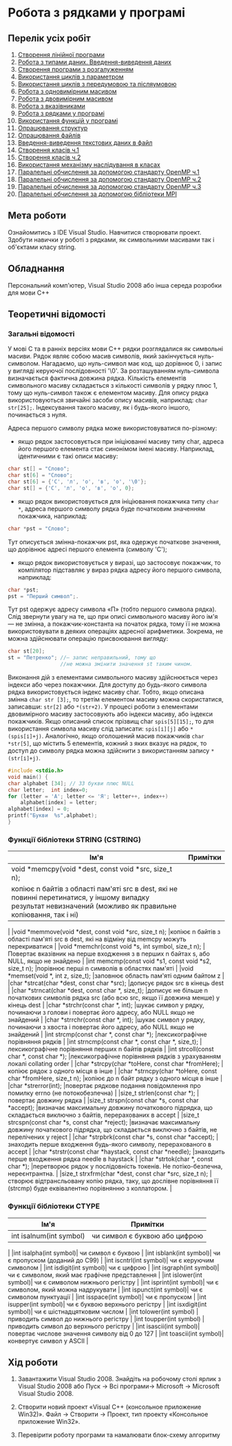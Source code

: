 # Робота з рядками у програмі

## Перелік усіх робіт

1. [Створення лінійної програми](lab-01.md)
2. [Робота з типами даних. Введення-виведення даних](lab-02.md)
3. [Створення програми з розгалуженням](lab-03.md)
4. [Використання  циклів з параметром](lab-04.md)
5. [Використання  циклів з передумовою та післяумовою](lab-05.md)
6. [Робота з одновимірним масивом](lab-06.md)
7. [Робота з двовимірним масивом](lab-07.md)
8. [Робота з вказівниками](lab-08.md)
9. [Робота з рядками у програмі](lab-09.md)
10. [Використання функцій у програмі](lab-10.md)
11. [Опрацювання структур](lab-11.md)
12. [Опрацювання файлів](lab-12.md)
13. [Введення-виведення текстових даних в файл](lab-13.md)
14. [Створення класів ч.1](lab-14.md)
15. [Створення класів ч.2](lab-15.md)
16. [Використання механізму наслідування в класах](lab-16.md)
17. [Паралельні обчислення за допомогою стандарту OpenMP ч.1](lab-17.md)
18. [Паралельні обчислення за допомогою стандарту OpenMP ч.2](lab-18.md)
19. [Паралельні обчислення за допомогою стандарту OpenMP ч.3](lab-19.md)
20. [Паралельні обчислення за допомогою бібліотеки MPI](lab-20.md)

## Мета роботи 

Ознайомитись з IDE Visual Studio. Навчитися створювати проект. Здобути навички у роботі з рядками, як символьними масивами так і об'єктами класу string.

## Обладнання

Персональний комп'ютер, Visual Studio 2008 або інша середа розробки для мови C++

## Теоретичні відомості

### Загальні відомості

У мові С та в ранніх версіях мови С++ рядки розглядалися як символьні масиви. Рядок являє собою масив символів, який закінчується нуль-символом. Нагадаємо, що нуль-символ має код, що дорівнює 0, і запис у вигляді керуючої послідовності '\0'. За розташуванням нуль-символа визначається фактична довжина рядка. Кількість елементів символьного масиву складається з кількості символів у рядку плюс 1, тому що нуль-символ також є елементом масиву. Для опису рядка використовуються звичайні засоби опису масивів, наприклад: `char str[25];`. Індексування такого масиву, як і будь-якого іншого, починається з нуля. 

Адреса першого символу рядка може використовуватися по-різному:

* якщо рядок застосовується при ініціюванні масиву типу char, адреса його першого елемента стає синонімом імені масиву. Наприклад, ідентичними є такі описи масиву: 
```cpp
char st[] = "Слово"; 
char st[6] = "Слово"; 
char st[6] = {'С', 'л', 'о', 'в', 'о', '\0'};
char st[] = {'С', 'л', 'о', 'в', 'о', 0};
```
* якщо рядок використовується для ініціювання покажчика типу `char *`, адреса першого символу рядка буде початковим значенням покажчика, наприклад: 
```cpp
char *pst = "Слово";
```
Тут описується змінна-покажчик pst, яка одержує початкове значення, що дорівнює адресі першого елемента (символу 'С');

* якщо рядок використовується у виразі, що застосовує покажчик, то компілятор підставляє у вираз рядка адресу його першого символа, наприклад:
```cpp
char *pst; 
pst = "Перший символ";. 
```
Тут pst одержує адресу символа «П» (тобто першого символа рядка). Слід звернути увагу на те, що при описі символьного масиву його ім'я — не змінна, а покажчик-константа на початок рядка, тому її не можна використовувати в деяких операціях адресної арифметики. Зокрема, не можна здійснювати операцію присвоювання вигляду:
```cpp
char st[20]; 
st = "Петренко"; //— запис неправильний, тому що 
                 //не можна змінити значення st таким чином.
```
Виконання дій з елементами символьного масиву здійснюється через індекси або через покажчики. Для доступу до будь-якого символа рядка використовується індекс масиву char. Тобто, якщо описана змінна `char str [3];`, то третім елементом масиву можна скористатися, записавши: `str[2]` або `*(str+2)`. У процесі роботи з елементами двовимірного масиву застосовують або індекси масиву, або індекси покажчиків. Якщо описаний список прізвищ char `spis[5][15];`, то для використання символа масиву слід записати: `spis[і][j]` або `*(spis[і]+j)`. Аналогічно, якщо оголошений масив покажчиків `char *str[5]`, що містить 5 елементів, кожний з яких вказує на рядок, то доступ до символу рядка можна здійснити з використанням запису `*(str[і]+j)`. 

```cpp
#include <stdio.h>
void main() {
char alphabet [34]; // 33 букви плюс NULL
char letter;  int index=0;
for (letter = 'A'; letter <= 'Я'; letter++, index++) 
	alphabet[index] = letter;
alphabet[index] = 0;
printf("Букви  %s",alphabet);   
}
```

### Функції бібліотеки STRING (CSTRING)

|Ім'я |Примітки|
|--|--|
|void    \*memcpy(void \*dest, const void \*src, size_t n);
|копіює n байтів з області пам'яті src в dest, які не повинні перетинатися, у іншому випадку результат невизначений (можливо як правильне копіювання, так і ні)
|
|void    \*memmove(void \*dest, const void \*src, size_t n);
|копіює n байтів з області пам'яті src в dest, які на відміну від memcpy можуть перекриватися
|
|void    \*memchr(const void \*s, int symbol, size_t n);
|Повертає вказівник на перше входження з в перших n байтах s, або NULL, якщо не знайдено
|
|int      memcmp(const void \*s1, const void \*s2, size_t n);
|порівнює перші n символів в областях пам'яті
|
|void    \*memset(void \*, int z, size_t);
|заповнює область пам'яті одним байтом z
|
|char    \*strcat(char \*dest, const char \*src);
|дописує рядок src в кінець dest
|
|char    \*strncat(char \*dest, const char \*, size_t);
|дописує не більше n початкових символів рядка src (або всю src, якщо її довжина менше) у кінець dest
|
|char    \*strchr(const char \*, int);
|шукає символ у рядку, починаючи з голови і повертає його адресу, або NULL якщо не знайдений
|
|char    \*strrchr(const char \*, int);
|шукає символ у рядку, починаючи з хвоста і повертає його адресу, або NULL якщо не знайдений
|
|int      strcmp(const char \*, const char \*);
|лексикографічне порівняння рядків
|
|int      strncmp(const char \*, const char \*, size_t);
|лексикографічне порівняння перших n байтів рядків
|
|int      strcoll(const char \*, const char \*);
|лексикографічне порівняння рядків з урахуванням локалі  collating order
|
|char    \*strcpy(char \*toHere, const char \*fromHere);
|копіює рядок з одного місця в інше
|
|char    \*strncpy(char \*toHere, const char \*fromHere, size_t n);
|копіює до n байт рядку з одного місця в інше
|
|char    \*strerror(int);
|повертає рядкове подання повідомлення про помилку  errno (не потокобезпечна)
|
|size_t   strlen(const char \*);
|повертає довжину рядка
|
|size_t   strspn(const char \*s, const char \*accept);
|визначає максимальну довжину початкового підрядка, що складається виключно з байтів, перерахованих в accept
|
|size_t   strcspn(const char \*s, const char \*reject);
|визначає максимальну довжину початкового підрядка, що складається виключно з байтів, не перелічених у reject
|
|char    \*strpbrk(const char \*s, const char \*accept);
|знаходить перше входження будь-якого символу, перерахованого в accept
|
|char    \*strstr(const char \*haystack, const char \*needle);
|знаходить перше входження рядка needle в haystack
|
|char    \*strtok(char \*, const char \*);
|перетворює рядок у послідовність токенів. Не потіко-безпечна, нереєнтрантна.
|
|size_t   strxfrm(char \*dest, const char \*src, size_t n);
|створює відтрансльовану копію рядка, таку, що дослівне порівняння її (strcmp) буде еквівалентно порівнянню з коллатором.
|

### Функції бібліотеки CTYPE

|Ім'я |Примітки|
|--|--|
|int isalnum(int symbol)| чи символ є буквою або цифрою
|
|int isalpha(int symbol)| чи символ є буквою
|
|int isblank(int symbol)| чи є пропуском (доданий до C99)
|
|int iscntrl(int symbol)| чи є керуючим символом
|
|int isdigit(int symbol)| чи є цифрою
|
|int isgraph(int symbol)| чи є символом, який має графічне представлення
|
|int islower(int symbol)| чи є символом нижнього регістру
|
|int isprint(int symbol)| чи є символом, який можна надрукувати
|
|int ispunct(int symbol)| чи є символом пунктуації
|
|int isspace(int symbol)| чи є пропуском
|
|int isupper(int symbol)| чи є буквою верхнього регістру
|
|int isxdigit(int symbol)| чи є шістнадцятковим числом
|
|int tolower(int symbol) | приводить символ до нижнього регістру
|
|int toupper(int symbol) | приводить символ до верхнього регістру
|
|int isascii(int symbol)| повертає числове значення символу від 0 до 127
|
|int toascii(int symbol)| конвертує символ у ASCII
|

## Хід роботи

1. Завантажити Visual Studio 2008. Знайдіть на робочому столі ярлик з Visual Studio 2008 або Пуск → Всі програми→ Microsoft → Microsoft Visual Studio 2008.

2. Створити новий проект «Visual C++ (консольное приложение Win32)». Файл → Cтворити → Проект, тип проекту «Консольное приложение Win32».

3. Перевірити роботу програми та намалювати блок-схему алгоритму
```cpp

```